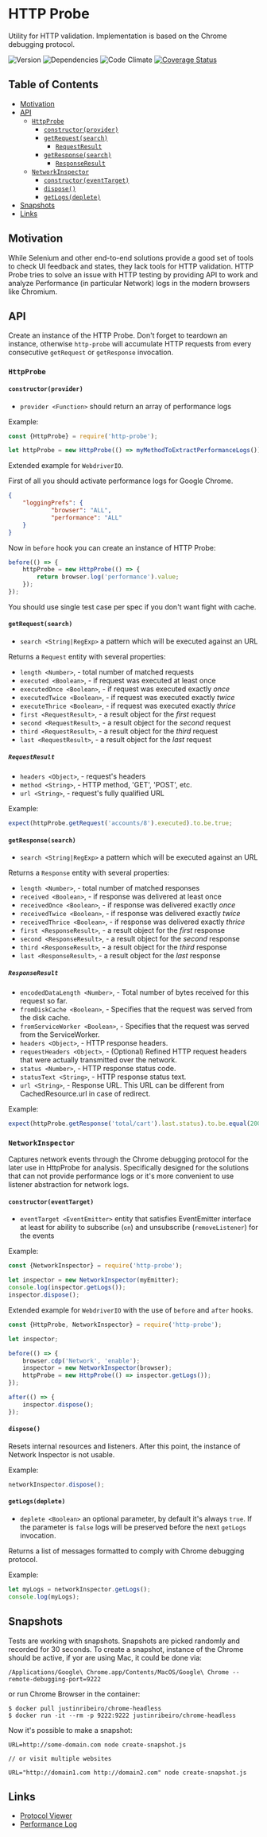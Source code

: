 # HTTP Probe

Utility for HTTP validation. Implementation is based on the Chrome debugging protocol.

![Version](https://img.shields.io/npm/v/http-probe.svg)
![Dependencies](https://david-dm.org/NicolasSiver/http-probe.svg)
![Code Climate](https://codeclimate.com/github/NicolasSiver/http-probe/badges/gpa.svg)
[![Coverage Status](https://coveralls.io/repos/github/NicolasSiver/http-probe/badge.svg?branch=master)](https://coveralls.io/github/NicolasSiver/http-probe?branch=master)

## Table of Contents

<!-- START doctoc generated TOC please keep comment here to allow auto update -->
<!-- DON'T EDIT THIS SECTION, INSTEAD RE-RUN doctoc TO UPDATE -->
 

- [Motivation](#motivation)
- [API](#api)
  - [`HttpProbe`](#httpprobe)
    - [`constructor(provider)`](#constructorprovider)
    - [`getRequest(search)`](#getrequestsearch)
      - [`RequestResult`](#requestresult)
    - [`getResponse(search)`](#getresponsesearch)
      - [`ResponseResult`](#responseresult)
  - [`NetworkInspector`](#networkinspector)
    - [`constructor(eventTarget)`](#constructoreventtarget)
    - [`dispose()`](#dispose)
    - [`getLogs(deplete)`](#getlogsdeplete)
- [Snapshots](#snapshots)
- [Links](#links)

<!-- END doctoc generated TOC please keep comment here to allow auto update -->

## Motivation

While Selenium and other end-to-end solutions provide a good set of tools to check UI feedback and states, they lack tools for HTTP validation. 
HTTP Probe tries to solve an issue with HTTP testing by providing API to work and analyze Performance (in particular Network) logs in the modern browsers like Chromium.

## API

Create an instance of the HTTP Probe. Don't forget to teardown an instance, otherwise `http-probe` will accumulate HTTP requests from every consecutive `getRequest` or `getResponse` invocation.

### `HttpProbe`

#### `constructor(provider)`

- `provider <Function>` should return an array of performance logs

Example: 

```js
const {HttpProbe} = require('http-probe');

let httpProbe = new HttpProbe(() => myMethodToExtractPerformanceLogs());
```

Extended example for `WebdriverIO`.

First of all you should activate performance logs for Google Chrome.

```json
{
    "loggingPrefs": {
            "browser": "ALL",
            "performance": "ALL"
    }
}
```

Now in `before` hook you can create an instance of HTTP Probe:

```js
before(() => {
    httpProbe = new HttpProbe(() => {
        return browser.log('performance').value;
    });
});
```

You should use single test case per spec if you don't want fight with cache.

#### `getRequest(search)`

- `search <String|RegExp>` a pattern which will be executed against an URL

Returns a `Request` entity with several properties:

- `length <Number>`, - total number of matched requests
- `executed <Boolean>`, - if request was executed at least once
- `executedOnce <Boolean>`, - if request was executed exactly _once_
- `executedTwice <Boolean>`, - if request was executed exactly _twice_
- `executeThrice <Boolean>`, - if request was executed exactly _thrice_
- `first <RequestResult>`, - a result object for the _first_ request
- `second <RequestResult>`, - a result object for the _second_ request
- `third <RequestResult>`, - a result object for the _third_ request
- `last <RequestResult>`, - a result object for the _last_ request

##### `RequestResult`

- `headers <Object>`, - request's headers
- `method <String>`, - HTTP method, 'GET', 'POST', etc.
- `url <String>`, - request's fully qualified URL 

Example:

```js
expect(httpProbe.getRequest('accounts/8').executed).to.be.true;
```

#### `getResponse(search)`

- `search <String|RegExp>` a pattern which will be executed against an URL

Returns a `Response` entity with several properties:

- `length <Number>`, - total number of matched responses
- `received <Boolean>`, - if response was delivered at least once
- `receivedOnce <Boolean>`, - if response was delivered exactly _once_
- `receivedTwice <Boolean>`, - if response was delivered exactly _twice_
- `receivedThrice <Boolean>`, - if response was delivered exactly _thrice_
- `first <ResponseResult>`, - a result object for the _first_ response
- `second <ResponseResult>`, - a result object for the _second_ response
- `third <ResponseResult>`, - a result object for the _third_ response
- `last <ResponseResult>`, - a result object for the _last_ response

##### `ResponseResult`

- `encodedDataLength <Number>`, - Total number of bytes received for this request so far.
- `fromDiskCache <Boolean>`, - Specifies that the request was served from the disk cache.
- `fromServiceWorker <Boolean>`, - Specifies that the request was served from the ServiceWorker.
- `headers <Object>`, - HTTP response headers.
- `requestHeaders <Object>`, - (Optional) Refined HTTP request headers that were actually transmitted over the network.
- `status <Number>`, - HTTP response status code.
- `statusText <String>`, - HTTP response status text.
- `url <String>`, - Response URL. This URL can be different from CachedResource.url in case of redirect.

Example:

```js
expect(httpProbe.getResponse('total/cart').last.status).to.be.equal(200);
```

### `NetworkInspector`

Captures network events through the Chrome debugging protocol for the later use in HttpProbe for analysis.
Specifically designed for the solutions that can not provide performance logs or it's more convenient to use listener abstraction for network logs.

#### `constructor(eventTarget)`

- `eventTarget <EventEmitter>` entity that satisfies EventEmitter interface at least for ability to subscribe (`on`) and unsubscribe (`removeListener`) for the events

Example: 

```js
const {NetworkInspector} = require('http-probe');

let inspector = new NetworkInspector(myEmitter);
console.log(inspector.getLogs());
inspector.dispose();
```

Extended example for `WebdriverIO` with the use of `before` and `after` hooks.

```js
const {HttpProbe, NetworkInspector} = require('http-probe');

let inspector;

before(() => {
    browser.cdp('Network', 'enable');
    inspector = new NetworkInspector(browser);
    httpProbe = new HttpProbe(() => inspector.getLogs());
});

after(() => {
    inspector.dispose(); 
});
```

#### `dispose()`

Resets internal resources and listeners. 
After this point, the instance of Network Inspector is not usable.

Example:

```js
networkInspector.dispose();
```

#### `getLogs(deplete)`

- `deplete <Boolean>` an optional parameter, by default it's always `true`. If the parameter is `false` logs will be preserved before the next `getLogs` invocation.

Returns a list of messages formatted to comply with Chrome debugging protocol.

Example:

```js
let myLogs = networkInspector.getLogs();
console.log(myLogs);
```

## Snapshots

Tests are working with snapshots. Snapshots are picked randomly and recorded for 30 seconds.
To create a snapshot, instance of the Chrome should be active, if yor are using Mac, it could be done via:

```shell
/Applications/Google\ Chrome.app/Contents/MacOS/Google\ Chrome --remote-debugging-port=9222
```

or run Chrome Browser in the container:

```shell
$ docker pull justinribeiro/chrome-headless
$ docker run -it --rm -p 9222:9222 justinribeiro/chrome-headless 
```

Now it's possible to make a snapshot:

```shell
URL=http://some-domain.com node create-snapshot.js

// or visit multiple websites 

URL="http://domain1.com http://domain2.com" node create-snapshot.js
```

## Links

- [Protocol Viewer](https://github.com/ChromeDevTools/debugger-protocol-viewer)
- [Performance Log](https://sites.google.com/a/chromium.org/chromedriver/logging/performance-log)
